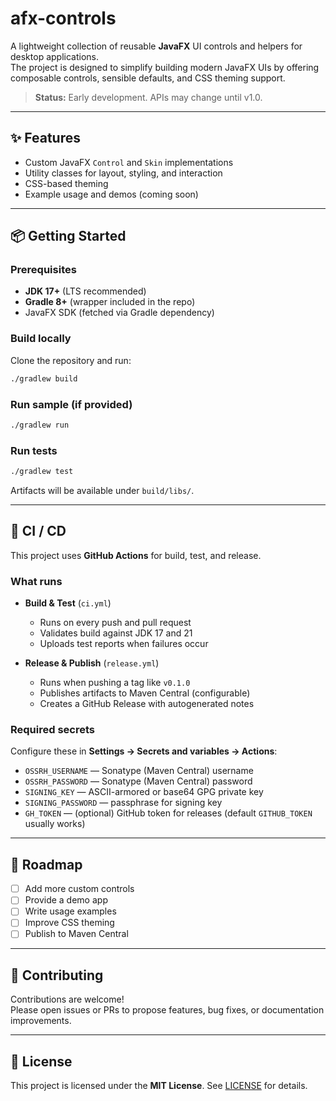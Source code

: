 # afx-controls

A lightweight collection of reusable **JavaFX** UI controls and helpers for desktop applications.  
The project is designed to simplify building modern JavaFX UIs by offering composable controls, sensible defaults, and CSS theming support.

> **Status:** Early development. APIs may change until v1.0.

---

## ✨ Features
- Custom JavaFX `Control` and `Skin` implementations
- Utility classes for layout, styling, and interaction
- CSS-based theming
- Example usage and demos (coming soon)

---

## 📦 Getting Started

### Prerequisites
- **JDK 17+** (LTS recommended)
- **Gradle 8+** (wrapper included in the repo)
- JavaFX SDK (fetched via Gradle dependency)

### Build locally
Clone the repository and run:
```bash
./gradlew build
```

### Run sample (if provided)
```bash
./gradlew run
```

### Run tests
```bash
./gradlew test
```

Artifacts will be available under `build/libs/`.

---

## 🧪 CI / CD

This project uses **GitHub Actions** for build, test, and release.

### What runs
- **Build & Test** (`ci.yml`)
  - Runs on every push and pull request
  - Validates build against JDK 17 and 21
  - Uploads test reports when failures occur

- **Release & Publish** (`release.yml`)
  - Runs when pushing a tag like `v0.1.0`
  - Publishes artifacts to Maven Central (configurable)
  - Creates a GitHub Release with autogenerated notes

### Required secrets
Configure these in **Settings → Secrets and variables → Actions**:

- `OSSRH_USERNAME` — Sonatype (Maven Central) username  
- `OSSRH_PASSWORD` — Sonatype (Maven Central) password  
- `SIGNING_KEY` — ASCII-armored or base64 GPG private key  
- `SIGNING_PASSWORD` — passphrase for signing key  
- `GH_TOKEN` — (optional) GitHub token for releases (default `GITHUB_TOKEN` usually works)

---

## 📖 Roadmap
- [ ] Add more custom controls
- [ ] Provide a demo app
- [ ] Write usage examples
- [ ] Improve CSS theming
- [ ] Publish to Maven Central

---

## 🤝 Contributing
Contributions are welcome!  
Please open issues or PRs to propose features, bug fixes, or documentation improvements.

---

## 📜 License
This project is licensed under the **MIT License**. See [LICENSE](LICENSE) for details.
